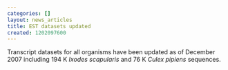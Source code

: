 ```yaml
---
categories: []
layout: news_articles
title: EST datasets updated
created: 1202097600
---
```

Transcript datasets for all organisms have been updated as of December 2007 including 194 K <i>Ixodes scapularis</i> and 76 K <i>Culex pipiens</i> sequences. 
